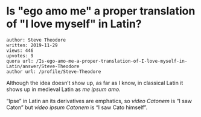 # Is "ego amo me" a proper translation of "I love myself" in Latin?

	author: Steve Theodore
	written: 2019-11-29
	views: 446
	upvotes: 9
	quora url: /Is-ego-amo-me-a-proper-translation-of-I-love-myself-in-Latin/answer/Steve-Theodore
	author url: /profile/Steve-Theodore


Although the idea doesn’t show up, as far as I know, in classical Latin it shows up in medieval Latin as _me ipsum amo._ 

“Ipse” in Latin an its derivatives are emphatics, so _video Catonem_ is “I saw Caton” but _video ipsum Catonem_  is “I saw Cato himself”.

